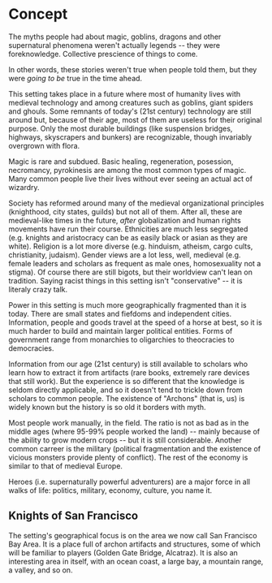 # Concept

The myths people had about magic, goblins, dragons and other supernatural phenomena weren't actually legends -- they were foreknowledge. Collective prescience of things to come.

In other words, these stories weren't true when people told them, but they were _going to be_ true in the time ahead.

This setting takes place in a future where most of humanity lives with medieval technology and among creatures such as goblins, giant spiders and ghouls. Some remnants of today's (21st century) technology are still around but, because of their age, most of them are useless for their original purpose. Only the most durable buildings (like suspension bridges, highways, skyscrapers and bunkers) are recognizable, though invariably overgrown with flora.

Magic is rare and subdued. Basic healing, regeneration, posession, necromancy, pyrokinesis are among the most common types of magic. Many common people live their lives without ever seeing an actual act of wizardry.

Society has reformed around many of the medieval organizational principles (knighthood, city states, guilds) but not all of them. After all, these are medieval-like times in the future, _after_ globalization and human rights movements have run their course. Ethnicities are much less segregated (e.g. knights and aristocracy can be as easily black or asian as they are white). Religion is a lot more diverse (e.g. hinduism, atheism, cargo cults, christianity, judaism). Gender views are a lot less, well, medieval (e.g. female leaders and scholars as frequent as male ones, homosexuality not a stigma). Of course there are still bigots, but their worldview can't lean on tradition. Saying racist things in this setting isn't "conservative" -- it is literaly crazy talk.

Power in this setting is much more geographically fragmented than it is today. There are small states and fiefdoms and independent cities. Information, people and goods travel at the speed of a horse at best, so it is much harder to build and maintain larger political entities. Forms of government range from monarchies to oligarchies to theocracies to democracies.

Information from our age (21st century) is still available to scholars who learn how to extract it from artifacts (rare books, extremely rare devices that still work). But the experience is so different that the knowledge is seldom directly applicable, and so it doesn't tend to trickle down from scholars to common people. The existence of "Archons" (that is, us) is widely known but the history is so old it borders with myth.

Most people work manually, in the field. The ratio is not as bad as in the middle ages (where 95-99% people worked the land) -- mainly because of the ability to grow modern crops -- but it is still considerable. Another common carreer is the military (political fragmentation and the existence of vicious monsters provide plenty of conflict). The rest of the economy is similar to that of medieval Europe.

Heroes (i.e. supernaturally powerful adventurers) are a major force in all walks of life: politics, military, economy, culture, you name it. 

## Knights of San Francisco

The setting's geographical focus is on the area we now call San Francisco Bay Area. It is a place full of archon artifacts and structures, some of which will be familiar to players (Golden Gate Bridge, Alcatraz). It is also an interesting area in itself, with an ocean coast, a large bay, a mountain range, a valley, and so on.
